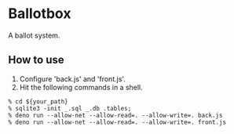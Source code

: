 # Ballotbox

A ballot system.

## How to use

1. Configure 'back.js' and 'front.js'.
2. Hit the following commands in a shell.

```
% cd ${your_path}
% sqlite3 -init _.sql _.db .tables;
% deno run --allow-net --allow-read=. --allow-write=. back.js
% deno run --allow-net --allow-read=. --allow-write=. front.js
```

